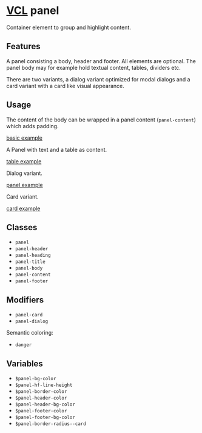 # [VCL](https://vcl.github.io/vcl/) panel

Container element to group and highlight content.

## Features

A panel consisting a body, header and footer.
All elements are optional.
The panel body may for example hold textual content, tables, dividers etc.

There are two variants, a dialog variant optimized for modal dialogs
and a card variant with a card like visual appearance.

## Usage

The content of the body can be wrapped in a panel content (`panel-content`)
which adds padding.

[basic example](/demo/example-basic.html)

A Panel with text and a table as content.

[table example](/demo/example-table.html)

Dialog variant.

[panel example](/demo/example-dialog.html)

Card variant.

[card example](/demo/example-card.html)

## Classes

- `panel`
- `panel-header`
- `panel-heading`
- `panel-title`
- `panel-body`
- `panel-content`
- `panel-footer`

## Modifiers

- `panel-card`
- `panel-dialog`

Semantic coloring:

- `danger`

## Variables

- `$panel-bg-color`
- `$panel-hf-line-height`
- `$panel-border-color`
- `$panel-header-color`
- `$panel-header-bg-color`
- `$panel-footer-color`
- `$panel-footer-bg-color`
- `$panel-border-radius--card`
